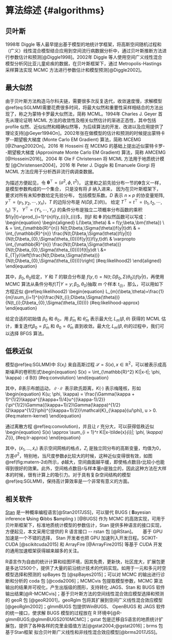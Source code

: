 
# 算法综述 {#algorithms}

## 贝叶斯

1998年 Diggle 等人最早提出基于模型的地统计学框架，将高斯空间随机过程和（广义）线性混合模型结合应用到空间流行病数据分析中，通过贝叶斯推断方法进行参数估计和预测[@Diggle1998]。2002年 Diggle 等人使用空间广义线性混合模型分析冈比亚儿童疟疾的数据，在贝叶斯框架下，通过 Metropolis-Hastings 采样算法实现 MCMC 方法进行参数估计和模型预测[@Diggle2002]。


## 最大似然

由于贝叶斯方法构造马尔科夫链，需要很多次反复迭代，收敛速度慢，求解模型\@ref(eq:SGLMM)需要花费很多时间，将最大似然和重要性采样相结合的方法出现了，称之为蒙特卡罗最大似然法，简称 MCML。1994年 Charles J. Geyer 首先从理论证明 MCML 方法的收敛性及相关似然估计的渐进正态性，其中包括 profile 似然、近似似然和精确似然等，为后续算法的开发、改进以及应用提供了理论支持[@Geyer1994On]。2002年张在做模型的估计和预测的时候提出蒙特卡罗--期望极大梯度 (Monte Carlo EM Gradient) 算法，简称 MCEMG [@Zhang2002On]。2016 年 Hosseini 在 MCEMG 的基础上提出近似蒙特卡罗--期望极大梯度 (Approximate Monte Carlo EM Gradient) 算法，简称 AMCEMG [@Hosseini2016]。2004 年 Ole F Christensen 将 MCML 方法用于地质统计模型 [@Christensen2004]，2016 年 Peter J. Diggle 和 Emanuele Giorgi  将 MCML 方法应用于分析西非流行病调查数据。

为描述方便起见，令 $\bm{\theta}^{\top} = (\sigma^2,\phi,\tau^2)$， 这里和之前先验分布一节的$\bm{\theta}$含义一样， 是模型参数构成的一个集合， 只是没有将 $\beta$ 纳入进来， 因为在贝叶斯框架下， 要求对所有未知参数给定先验分布， 包括模型系数。$D$ 表示 $n\times p$ 的协变量矩阵,  $y^{\top} = (y_1,y_2,\cdots,y_n)$，$T$ 的边际分布是 $N(D\beta,\Sigma(\theta))$。 给定 $T^{\top}=t^{\top}=(t_1,t_2,\cdots,t_n)$ 下， $Y^{\top}=(Y_1,\cdots,Y_n)$ 的条件分布是独立二项概率分布函数的乘积$f(y|t)=\prod_{i=1}^{n}f(y_{i}|t_{i})$，则$\beta$ 和 $\bm{\theta}$ 的似然函数可以写成：\begin{equation}
\begin{aligned}
L(\beta,\theta)
& = f(y;\beta,\bm{\theta}) \\
& = \int_{\mathbb{R}^{n}} N(t;D\beta,\Sigma(\theta))f(y|t)dt\\
& = \int_{\mathbb{R}^{n}} \frac{N(t;D\beta,\Sigma(\theta))f(y|t)}{N(t;D\beta_{0},\Sigma(\theta_{0}))f(y|t)}f(y,t)dt\\
& \varpropto \int_{\mathbb{R}^{n}} \frac{N(t;D\beta,\Sigma(\theta))}{N(t;D\beta_{0},\Sigma(\theta_{0}))}f(t|y)dt \\
&= E_{T|y}\left[\frac{N(t;D\beta,\Sigma(\theta))}{N(t;D\beta_{0},\Sigma(\theta_{0}))}\right] (\#eq:likelihood2)
\end{aligned}
\end{equation}

其中，$\beta_{0},\theta_{0}$给定，$Y$ 和 $T$ 的联合分布是 $f(y,t)=N(t;D\beta_{0},\Sigma(\theta_{0}))f(y|t)$，再使用 MCMC 算法从条件分布$f(T|Y=y;\beta_0,\theta_0)$抽取 $m$ 个样本 $t_{(i)}$，那么，可以用如下方程近似 \@ref(eq:likelihood2) \begin{equation}
L_{m}(\beta,\theta)=\frac{1}{m}\sum_{i=1}^{n}\frac{N(t_{i};D\beta,\Sigma(\theta))}{N(t_{i};D\beta_{0},\Sigma(\theta_{0}))} (\#eq:likelihood-approx)
\end{equation}

给定合适的初始值 $\beta_{0}$ 和 $\theta_{0}$，用 $\hat{\beta}_{m}$ 和 $\hat{\theta}_{m}$ 表示最大化 $L_{m}(\beta,\theta)$ 获得的 MCML 估计，重复迭代$\beta_{0}=\hat{\beta}_{m}$ 和 $\theta_{0}=\hat{\theta}_{m}$ 直到收敛。最大化 $L_{m}(\beta,\theta)$的过程中，我们可以选择 BFGS 算法。

## 低秩近似

模型\@ref(eq:SGLMM)中 $S(x_i)$ 来自高斯过程 $\mathcal{S} = S(x),x\in \mathbb{R}^2$，可以被表示成高斯噪声的卷积形式\begin{equation}
S(x) = \int_{\mathbb{R}^2} K(\|x-t\|; \phi, \kappa) \: d B(t) (\#eq:convolution)
\end{equation}

其中，$B$表示布朗运动，$\|\cdot\|$ 表示欧氏距离，$K(\cdot)$ 表示梅隆核，形如\begin{equation}
K(u; \phi, \kappa) = \frac{\Gamma(\kappa + 1)^{1/2}\kappa^{(\kappa+1)/4}u^{(\kappa-1)/2}}{\pi^{1/2}\Gamma((\kappa+1)/2)\Gamma(\kappa)^{1/2}(2\kappa^{1/2}\phi)^{(\kappa+1)/2}}\mathcal{K}_{\kappa}(u/\phi), u > 0. (\#eq:matern-kernel)
\end{equation}

通过离散方程 \@ref(eq:convolution)，并且让 $r$ 充分大，可以获得低秩近似\begin{equation}
S(x) \approx \sum_{i = 1}^r K(\|x-\tilde{x}_{i}\|; \phi, \kappa) Z_{i}, (\#eq:lr-approx)
\end{equation}

其中，$(\tilde{x}_{1},\ldots,\tilde{x}_{r})$ 表示空间网格的格点，$Z_{i}$ 是独立同分布的高斯变量，均值为0，方差$\sigma^2$，特别地，当尺度参数$\phi$比较大的时候，这种近似变得很有效，如图\@ref(fig:matern-2d)所示，$\phi$越大，空间曲面越平缓，即使格点数目$r$比较小也能得到很好的效果。此外，空间格点数目$r$与样本量$n$是独立的，因此这种方法在大样本的时候，很有计算上的吸引力。对于具有复杂空间结构的模型\@ref(eq:SGLMM)，保持高计算效率是一个非常有意义的方面。

## 相关软件

[Stan](http://mc-stan.org/) 是一种概率编程语言[@Stan2017JSS]，可以替代 BUGS ( **B**ayesian inference **U**sing **G**ibbs **S**ampling ) [@BUGS] 作为 MCMC 的高效实现，可用于贝叶斯框架下，标准地质统计模型的参数估计，Stan 提供多种语言的接口实现，方便起见，本文采用它提供的 R 语言接口 -- rstan 包 [@RStan]。  　 
基于 GPU 加速是一个不错的选择， Stan 开发者也把 GPU 加速列入开发日程。SCIKIT-CUDA [@scikitcuda2015] 和 ArrayFire [@ArrayFire2015] 等基于 CUDA 开发的通用加速框架获得越来越多的关注。

R语言作为自由的统计计算和绘图环境，因其免费，更新快，社区庞大，扩展包更是多达12500个，提供了大量的前沿统计技术的代码实现。如用于一元和多元时空模型选择和预测的 spBayes 包 [@spBayes2015]；可以对 MCMC 的输出进行诊断和分析的 coda 包 [@coda2006]；MCMCvis 包提取模型参数，MCMC 算法输出的结果并可视化，产生出版级的图形，支持转化 JAGS、Stan 和 BUGS 软件输出结果[@R-MCMCvis]；基于贝叶斯方法的空间线性混合效应模型选择和预测的 geoR 包 [@geoR2001]，geoRglm 包将其扩展到空间广义线性混合效应模型 [@geoRglm2002]；glmmBUGS 包提供WinBUGS、 OpenBUGS 和 JAGS 软件的统一接口，使求解 BUGS 模型的过程放在 R 环境中[@R-glmmBUGS;@glmmBUGS2010MCMC]；gstat 包是迁移自S语言的地质统计扩展包，提供了各种各样的克里金插值方法[@gstat2004;@gstat2016]；brms 包基于Stan框架 拟合贝叶斯广义线性和非线性混合效应模型[@brms2017JSS]。
